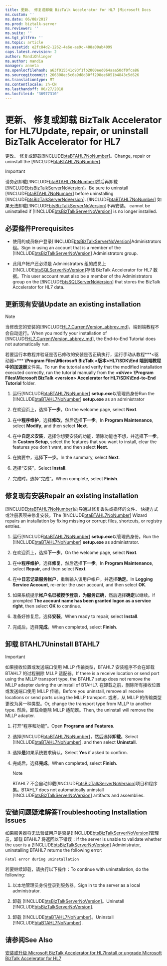 ```yaml
---
title: 更新、 修复或卸载 BizTalk Accelerator for HL7 |Microsoft Docs
ms.custom: ''
ms.date: 06/08/2017
ms.prod: biztalk-server
ms.reviewer: ''
ms.suite: ''
ms.tgt_pltfrm: ''
ms.topic: article
ms.assetid: e2fc84d2-1262-4a6e-ae9c-488a00ab4099
caps.latest.revision: 2
author: MandiOhlinger
ms.author: mandia
manager: anneta
ms.openlocfilehash: a63f015541c93f1fb2000eed064aaa50df0fca86
ms.sourcegitcommit: 266308ec5c6a9d8d80ff298ee6051b4843c5d626
ms.translationtype: MT
ms.contentlocale: zh-CN
ms.lasthandoff: 06/27/2018
ms.locfileid: "36977310"
---
```

# <a name="update-repair-or-uninstall-biztalk-accelerator-for-hl7"></a><span data-ttu-id="ea964-102">更新、 修复或卸载 BizTalk Accelerator for HL7</span><span class="sxs-lookup"><span data-stu-id="ea964-102">Update, repair, or uninstall BizTalk Accelerator for HL7</span></span>

<span data-ttu-id="ea964-103">更改、 修复或卸载[!INCLUDE[btaBTAHL7NoNumber](../../includes/btabtahl7nonumber-md.md)]。</span><span class="sxs-lookup"><span data-stu-id="ea964-103">Change, repair or uninstall the [!INCLUDE[btaBTAHL7NoNumber](../../includes/btabtahl7nonumber-md.md)].</span></span>  
  
> [!IMPORTANT]
>  <span data-ttu-id="ea964-104">请务必卸载[!INCLUDE[btaBTAHL7NoNumber](../../includes/btabtahl7nonumber-md.md)]然后再卸载[!INCLUDE[btsBizTalkServerNoVersion](../../includes/btsbiztalkservernoversion-md.md)]。</span><span class="sxs-lookup"><span data-stu-id="ea964-104">Be sure to uninstall [!INCLUDE[btaBTAHL7NoNumber](../../includes/btabtahl7nonumber-md.md)] before uninstalling [!INCLUDE[btsBizTalkServerNoVersion](../../includes/btsbiztalkservernoversion-md.md)].</span></span> [!INCLUDE[btaBTAHL7NoNumber](../../includes/btabtahl7nonumber-md.md)]<span data-ttu-id="ea964-105"> 如果无法卸载[!INCLUDE[btsBizTalkServerNoVersion](../../includes/btsbiztalkservernoversion-md.md)]不再安装。</span><span class="sxs-lookup"><span data-stu-id="ea964-105"> cannot be uninstalled if [!INCLUDE[btsBizTalkServerNoVersion](../../includes/btsbiztalkservernoversion-md.md)] is no longer installed.</span></span>  

## <a name="prerequisites"></a><span data-ttu-id="ea964-106">必要條件</span><span class="sxs-lookup"><span data-stu-id="ea964-106">Prerequisites</span></span>
* <span data-ttu-id="ea964-107">使用的成员帐户登录[!INCLUDE[btsBizTalkServerNoVersion](../../includes/btsbiztalkservernoversion-md.md)]Administrators 组。</span><span class="sxs-lookup"><span data-stu-id="ea964-107">Sign in using an account that is a member of the [!INCLUDE[btsBizTalkServerNoVersion](../../includes/btsbiztalkservernoversion-md.md)] Administrators group.</span></span>  

* <span data-ttu-id="ea964-108">此用户帐户还必须是 Administrators 组的成员上[!INCLUDE[btsSQLServerNoVersion](../../includes/btssqlservernoversion-md.md)]存储 BizTalk Accelerator for HL7 数据。</span><span class="sxs-lookup"><span data-stu-id="ea964-108">This user account must also be a member of the Administrators group on the [!INCLUDE[btsSQLServerNoVersion](../../includes/btssqlservernoversion-md.md)] that stores the BizTalk Accelerator for HL7 data.</span></span>  
    
## <a name="update-an-existing-installation"></a><span data-ttu-id="ea964-109">更新现有安装</span><span class="sxs-lookup"><span data-stu-id="ea964-109">Update an existing installation</span></span>

> [!NOTE]
>  <span data-ttu-id="ea964-110">当修改您的安装的[!INCLUDE[HL7_CurrentVersion_abbrev_md](../../includes/hl7-currentversion-abbrev-md.md)]，端到端教程不会自动运行。</span><span class="sxs-lookup"><span data-stu-id="ea964-110">When you modify your installation of [!INCLUDE[HL7_CurrentVersion_abbrev_md](../../includes/hl7-currentversion-abbrev-md.md)], the End-to-End Tutorial does not automatically run.</span></span> 
> 
> <span data-ttu-id="ea964-111">若要运行本教程并验证是否已修改的安装是否正确执行，运行手动从教程***\<驱动器\>*** **\Program Files\Microsoft BizTalk \<版本\>HL7\SDK\End 端到端教程中的加速器**文件夹。</span><span class="sxs-lookup"><span data-stu-id="ea964-111">To run the tutorial and verify that the modified installation executed correctly, run the tutorial manually from the ***\<drive\>*** **\Program Files\Microsoft BizTalk \<version\> Accelerator for HL7\SDK\End-to-End Tutorial** folder.</span></span>
  
1. <span data-ttu-id="ea964-112">运行[!INCLUDE[btaBTAHL7NoNumber](../../includes/btabtahl7nonumber-md.md)] **setup.exe**以管理员身份</span><span class="sxs-lookup"><span data-stu-id="ea964-112">Run the [!INCLUDE[btaBTAHL7NoNumber](../../includes/btabtahl7nonumber-md.md)] **setup.exe** as an administrator</span></span> 
  
2. <span data-ttu-id="ea964-113">在欢迎页上，选择**下一步**。</span><span class="sxs-lookup"><span data-stu-id="ea964-113">On the welcome page, select **Next**.</span></span>  
  
3. <span data-ttu-id="ea964-114">在中**程序维护**，选择**修改**，然后选择**下一步**。</span><span class="sxs-lookup"><span data-stu-id="ea964-114">In **Program Maintenance**, select **Modify**, and then select **Next**.</span></span>  
  
4. <span data-ttu-id="ea964-115">在中**自定义安装**，选择你想要安装的功能，清除功能也不想，并选择**下一步**。</span><span class="sxs-lookup"><span data-stu-id="ea964-115">In **Custom Setup**, select the features that you want to install, clear the features you don't want, and then select **Next**.</span></span>  
  
5. <span data-ttu-id="ea964-116">在摘要中，选择**下一步**。</span><span class="sxs-lookup"><span data-stu-id="ea964-116">In the summary, select **Next**.</span></span>  
  
6. <span data-ttu-id="ea964-117">选择“安装”。</span><span class="sxs-lookup"><span data-stu-id="ea964-117">Select **Install**.</span></span>  
  
7. <span data-ttu-id="ea964-118">完成时，选择“完成”。</span><span class="sxs-lookup"><span data-stu-id="ea964-118">When complete, select **Finish**.</span></span>  

## <a name="repair-an-existing-installation"></a><span data-ttu-id="ea964-119">修复现有安装</span><span class="sxs-lookup"><span data-stu-id="ea964-119">Repair an existing installation</span></span>
<span data-ttu-id="ea964-120">[!INCLUDE[btaBTAHL7NoNumber](../../includes/btabtahl7nonumber-md.md)]向导通过修复丢失或损坏的文件、 快捷方式或注册表项来修复安装。</span><span class="sxs-lookup"><span data-stu-id="ea964-120">The [!INCLUDE[btaBTAHL7NoNumber](../../includes/btabtahl7nonumber-md.md)] Wizard repairs an installation by fixing missing or corrupt files, shortcuts, or registry entries.</span></span>  
  
1. <span data-ttu-id="ea964-121">运行[!INCLUDE[btaBTAHL7NoNumber](../../includes/btabtahl7nonumber-md.md)] **setup.exe**以管理员身份。</span><span class="sxs-lookup"><span data-stu-id="ea964-121">Run the [!INCLUDE[btaBTAHL7NoNumber](../../includes/btabtahl7nonumber-md.md)] **setup.exe** as administrator.</span></span>  
  
2. <span data-ttu-id="ea964-122">在欢迎页上，选择**下一步**。</span><span class="sxs-lookup"><span data-stu-id="ea964-122">On the welcome page, select **Next**.</span></span>  
  
3. <span data-ttu-id="ea964-123">在中**程序维护**，选择**修复**，然后选择**下一步**。</span><span class="sxs-lookup"><span data-stu-id="ea964-123">In **Program Maintenance**, select **Repair**, and then select **Next**.</span></span>  
  
4. <span data-ttu-id="ea964-124">在中**日志记录服务帐户**，重新输入该用户帐户，并选择**确定**。</span><span class="sxs-lookup"><span data-stu-id="ea964-124">In **Logging Service Account**, re-enter the user account, and then select **OK**.</span></span>  
  
5. <span data-ttu-id="ea964-125">如果系统提示**帐户名已被授予登录，为服务正确**，然后选择**确定**以继续。</span><span class="sxs-lookup"><span data-stu-id="ea964-125">If prompted **The account name has been granted logon as a service right**, then select **OK** to continue.</span></span>  
  
6. <span data-ttu-id="ea964-126">准备好修复后，选择**安装**。</span><span class="sxs-lookup"><span data-stu-id="ea964-126">When ready to repair, select **Install**.</span></span>  
  
7. <span data-ttu-id="ea964-127">完成后，选择**完成**。</span><span class="sxs-lookup"><span data-stu-id="ea964-127">When completed, select **Finish**.</span></span> 

  
## <a name="uninstall-btahl7"></a><span data-ttu-id="ea964-128">卸载 BTAHL7</span><span class="sxs-lookup"><span data-stu-id="ea964-128">Uninstall BTAHL7</span></span>  

> [!IMPORTANT]
>  <span data-ttu-id="ea964-129">如果接收位置或发送端口使用 MLLP 传输类型，BTAHL7 安装程序不会在卸载 BTAHL7 的过程删除 MLLP 适配器。</span><span class="sxs-lookup"><span data-stu-id="ea964-129">If there is a receive location or send port using the MLLP transport type, the BTAHL7 setup does not remove the MLLP adapter during the uninstall of BTAHL7.</span></span> <span data-ttu-id="ea964-130">在卸载之前，删除所有接收位置或发送端口使用 MLLP 传输。</span><span class="sxs-lookup"><span data-stu-id="ea964-130">Before you uninstall, remove all receive locations or send ports using the MLLP transport.</span></span> <span data-ttu-id="ea964-131">或者，从 MLLP 的传输类型更改为另一种类型。</span><span class="sxs-lookup"><span data-stu-id="ea964-131">Or, change the transport type from MLLP to another type.</span></span> <span data-ttu-id="ea964-132">然后，卸载会删除 MLLP 适配器。</span><span class="sxs-lookup"><span data-stu-id="ea964-132">Then, the uninstall will remove the MLLP adapter.</span></span>  
      
1. <span data-ttu-id="ea964-133">打开“程序和功能”。</span><span class="sxs-lookup"><span data-stu-id="ea964-133">Open **Programs and Features**.</span></span>  
  
2. <span data-ttu-id="ea964-134">选择[!INCLUDE[btaBTAHL7NoNumber](../../includes/btabtahl7nonumber-md.md)]，然后选择**卸载**。</span><span class="sxs-lookup"><span data-stu-id="ea964-134">Select [!INCLUDE[btaBTAHL7NoNumber](../../includes/btabtahl7nonumber-md.md)], and then select **Uninstall**.</span></span>  
  
3. <span data-ttu-id="ea964-135">选择**是**如果系统要求确认。</span><span class="sxs-lookup"><span data-stu-id="ea964-135">Select **Yes** if asked to confirm.</span></span> 
  
4. <span data-ttu-id="ea964-136">完成后，选择**完成**。</span><span class="sxs-lookup"><span data-stu-id="ea964-136">When completed, select **Finish**.</span></span>  
  
   > [!NOTE]
   >  <span data-ttu-id="ea964-137">BTAHL7 不会自动卸载[!INCLUDE[btsBizTalkServerNoVersion](../../includes/btsbiztalkservernoversion-md.md)]项目和程序集。</span><span class="sxs-lookup"><span data-stu-id="ea964-137">BTAHL7 does not automatically uninstall [!INCLUDE[btsBizTalkServerNoVersion](../../includes/btsbiztalkservernoversion-md.md)] artifacts and assemblies.</span></span>  
  

  
## <a name="troubleshooting-installation-issues"></a><span data-ttu-id="ea964-138">安装问题疑难解答</span><span class="sxs-lookup"><span data-stu-id="ea964-138">Troubleshooting Installation Issues</span></span>  
 <span data-ttu-id="ea964-139">如果服务器将无法验证用户是否是[!INCLUDE[btsBizTalkServerNoVersion](../../includes/btsbiztalkservernoversion-md.md)]管理员，卸载 BTAHL7 将返回以下错误：</span><span class="sxs-lookup"><span data-stu-id="ea964-139">If the server is unable to validate whether the user is a [!INCLUDE[btsBizTalkServerNoVersion](../../includes/btsbiztalkservernoversion-md.md)] Administrator, uninstalling BTAHL7 returns the following error:</span></span> 
 
 `Fatal error during uninstallation`  
  
<span data-ttu-id="ea964-140">若要继续卸载，请执行以下操作：</span><span class="sxs-lookup"><span data-stu-id="ea964-140">To continue with uninstallation, do the following:</span></span>  
  
1. <span data-ttu-id="ea964-141">以本地管理员身份登录到服务器。</span><span class="sxs-lookup"><span data-stu-id="ea964-141">Sign in to the server as a local administrator.</span></span>  
  
2. <span data-ttu-id="ea964-142">卸载 [!INCLUDE[btsBizTalkServerNoVersion](../../includes/btsbiztalkservernoversion-md.md)]。</span><span class="sxs-lookup"><span data-stu-id="ea964-142">Uninstall [!INCLUDE[btsBizTalkServerNoVersion](../../includes/btsbiztalkservernoversion-md.md)].</span></span>  
  
3. <span data-ttu-id="ea964-143">卸载 [!INCLUDE[btaBTAHL7NoNumber](../../includes/btabtahl7nonumber-md.md)]。</span><span class="sxs-lookup"><span data-stu-id="ea964-143">Uninstall [!INCLUDE[btaBTAHL7NoNumber](../../includes/btabtahl7nonumber-md.md)].</span></span>  
  
## <a name="see-also"></a><span data-ttu-id="ea964-144">请参阅</span><span class="sxs-lookup"><span data-stu-id="ea964-144">See Also</span></span>  
[<span data-ttu-id="ea964-145">安装或升级 Microsoft BizTalk Accelerator for HL7</span><span class="sxs-lookup"><span data-stu-id="ea964-145">Install or upgrade Microsoft BizTalk Accelerator for HL7</span></span>](../../adapters-and-accelerators/accelerator-hl7/install-or-upgrade-microsoft-biztalk-accelerator-for-hl7.md)